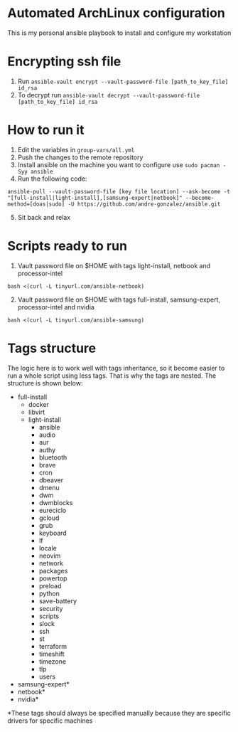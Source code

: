 # Automated ArchLinux configuration
This is my personal ansible playbook to install and configure my workstation


# Encrypting ssh file
1. Run `ansible-vault encrypt --vault-password-file [path_to_key_file] id_rsa`
2. To decrypt run `ansible-vault decrypt --vault-password-file [path_to_key_file] id_rsa`

# How to run it
1. Edit the variables in `group-vars/all.yml`
2. Push the changes to the remote repository
3. Install ansible on the machine you want to configure use `sudo pacman -Syy ansible`
4. Run the following code:
```
ansible-pull --vault-password-file [key file location] --ask-become -t "[full-install|light-install],[samsung-expert|netbook]" --become-method=[doas|sudo] -U https://github.com/andre-gonzalez/ansible.git
```
5. Sit back and relax

# Scripts ready to run
1. Vault password file on $HOME with tags light-install, netbook and processor-intel
```
bash <(curl -L tinyurl.com/ansible-netbook)
```

2. Vault password file on $HOME with tags full-install, samsung-expert, processor-intel and nvidia
```
bash <(curl -L tinyurl.com/ansible-samsung)
```

# Tags structure
The logic here is to work well with tags inheritance, so it become easier to run a whole script using less tags. That is why the tags are nested. The structure is shown below:
- full-install
  - docker
  - libvirt
  - light-install
    - ansible
    - audio
    - aur
    - authy
    - bluetooth
    - brave
    - cron
    - dbeaver
    - dmenu
    - dwm
    - dwmblocks
    - eureciclo
    - gcloud
    - grub
    - keyboard
    - lf
    - locale
    - neovim
    - network
    - packages
    - powertop
    - preload
    - python
    - save-battery
    - security
    - scripts
    - slock
    - ssh
    - st
    - terraform
    - timeshift
    - timezone
    - tlp
    - users
- samsung-expert*
- netbook*
- nvidia*

*These tags should always be specified manually because they are specific drivers for specific machines
